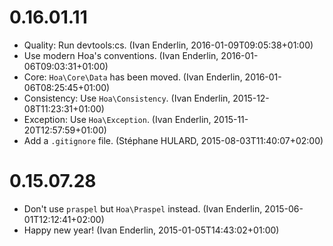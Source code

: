 # 0.16.01.11

  * Quality: Run devtools:cs. (Ivan Enderlin, 2016-01-09T09:05:38+01:00)
  * Use modern Hoa's conventions. (Ivan Enderlin, 2016-01-06T09:03:31+01:00)
  * Core: `Hoa\Core\Data` has been moved. (Ivan Enderlin, 2016-01-06T08:25:45+01:00)
  * Consistency: Use `Hoa\Consistency`. (Ivan Enderlin, 2015-12-08T11:23:31+01:00)
  * Exception: Use `Hoa\Exception`. (Ivan Enderlin, 2015-11-20T12:57:59+01:00)
  * Add a `.gitignore` file. (Stéphane HULARD, 2015-08-03T11:40:07+02:00)

# 0.15.07.28

  * Don't use `praspel` but `Hoa\Praspel` instead. (Ivan Enderlin, 2015-06-01T12:12:41+02:00)
  * Happy new year! (Ivan Enderlin, 2015-01-05T14:43:02+01:00)

